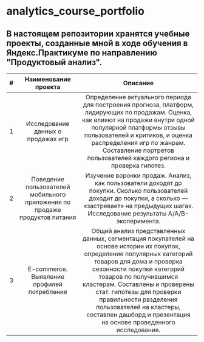 # analytics_course_portfolio
## В настоящем репозитории хранятся учебные проекты, созданные мной в ходе обучения в Яндекс.Практикуме по направлению "Продуктовый анализ".

| **#** |                          **Наименование проекта**                          |                                                                                                                                                                                            **Описание**                                                                                                                                                                                           |
|:-----:|:--------------------------------------------------------------------------:|:-------------------------------------------------------------------------------------------------------------------------------------------------------------------------------------------------------------------------------------------------------------------------------------------------------------------------------------------------------------------------------------------------:|
|   1   | Исследование данных о продажах игр                                         | Определение актуального периода для построения прогноза, платформ, лидирующих по продажам. Оценка, как влияют на продажи внутри одной популярной платформы отзывы пользователей и критиков, и оценка распределения игр по жанрам. Составление портретов пользователей каждого региона и проверка гипотез.                                                                                         |
|   2   | Поведение пользователей мобильного приложения по продаже продуктов питания | Изучение воронки продаж. Анализ, как пользователи доходят до покупки. Сколько пользователей доходит до покупки, а сколько — «застревает» на предыдущих шагах. Исследование результаты A/A/B-эксперимента.                                                                                                                                                                                         |
|   3   | E-commerce. Выявление профилей потребления                                 | Общий анализ представленных данных, сегментация покупателей на основе истории их покупок, определение популярных категорий товаров для дома и проверка сезонности покупки категорий товаров по получившимся кластерам. Составлены и проверены стат. гипотезы для проверки правильности разделения пользователей на кластеры, составлен дашборд и презентация на основе проведенного исследования. |
